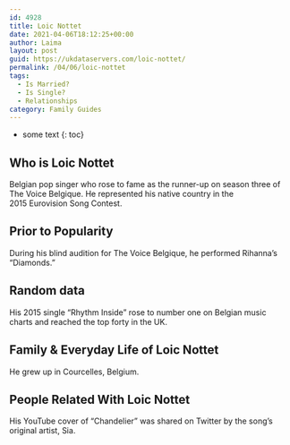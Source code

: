 ```yaml
---
id: 4928
title: Loic Nottet
date: 2021-04-06T18:12:25+00:00
author: Laima
layout: post
guid: https://ukdataservers.com/loic-nottet/
permalink: /04/06/loic-nottet
tags:
  - Is Married?
  - Is Single?
  - Relationships
category: Family Guides
---
```


* some text
{: toc}


## Who is Loic Nottet
                  
                  
                  
Belgian pop singer who rose to fame as the runner-up on season three of The Voice Belgique. He represented his native country in the 2015 Eurovision Song Contest.
                  
              
            
              
            
                
                
                
## Prior to Popularity
                  
                  
                  
During his blind audition for The Voice Belgique, he performed Rihanna&#8217;s &#8220;Diamonds.&#8221;
                  
              
            
              
            
                
                
                
## Random data
                  
                  
                  
His 2015 single &#8220;Rhythm Inside&#8221; rose to number one on Belgian music charts and reached the top forty in the UK.
                  
              
            
              
            
                
                
                
## Family & Everyday Life of Loic Nottet
                  
                  
                  
He grew up in Courcelles, Belgium.
                  
              
            
              
            
                
                
                
## People Related With Loic Nottet
                  
                  
                  
His YouTube cover of &#8220;Chandelier&#8221; was shared on Twitter by the song&#8217;s original artist, Sia.
                  
              
            
              
            
                
              
            
              
              
            
            
              
            
          
          
          